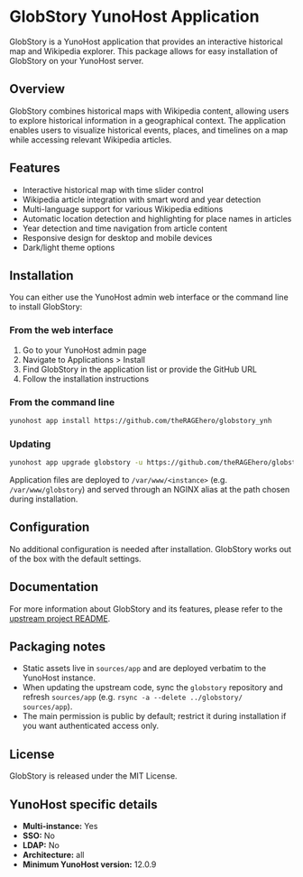 # GlobStory YunoHost Application

GlobStory is a YunoHost application that provides an interactive historical map and Wikipedia explorer. This package allows for easy installation of GlobStory on your YunoHost server.

## Overview

GlobStory combines historical maps with Wikipedia content, allowing users to explore historical information in a geographical context. The application enables users to visualize historical events, places, and timelines on a map while accessing relevant Wikipedia articles.

## Features

- Interactive historical map with time slider control
- Wikipedia article integration with smart word and year detection
- Multi-language support for various Wikipedia editions
- Automatic location detection and highlighting for place names in articles
- Year detection and time navigation from article content
- Responsive design for desktop and mobile devices
- Dark/light theme options

## Installation

You can either use the YunoHost admin web interface or the command line to install GlobStory:

### From the web interface

1. Go to your YunoHost admin page
2. Navigate to Applications > Install
3. Find GlobStory in the application list or provide the GitHub URL
4. Follow the installation instructions

### From the command line

```bash
yunohost app install https://github.com/theRAGEhero/globstory_ynh
```

### Updating

```bash
yunohost app upgrade globstory -u https://github.com/theRAGEhero/globstory_ynh
```

Application files are deployed to `/var/www/<instance>` (e.g. `/var/www/globstory`) and served through an NGINX alias at the path chosen during installation.

## Configuration

No additional configuration is needed after installation. GlobStory works out of the box with the default settings.

## Documentation

For more information about GlobStory and its features, please refer to the [upstream project README](https://github.com/theRAGEhero/globstory#readme).

## Packaging notes

- Static assets live in `sources/app` and are deployed verbatim to the YunoHost instance.
- When updating the upstream code, sync the `globstory` repository and refresh `sources/app` (e.g. `rsync -a --delete ../globstory/ sources/app`).
- The main permission is public by default; restrict it during installation if you want authenticated access only.

## License

GlobStory is released under the MIT License.

## YunoHost specific details

- **Multi-instance:** Yes
- **SSO:** No
- **LDAP:** No
- **Architecture:** all
- **Minimum YunoHost version:** 12.0.9
